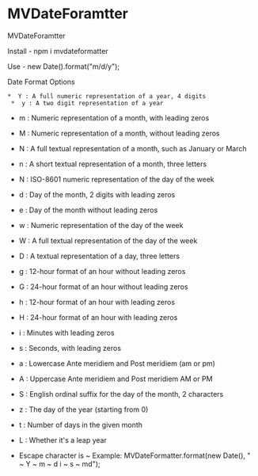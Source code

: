 # MVDateForamtter
MVDateForamtter

Install -  npm i mvdateformatter

Use - new Date().format("m/d/y");


Date Format Options


    *  Y : A full numeric representation of a year, 4 digits
     *  y : A two digit representation of a year 

   *  m : Numeric representation of a month, with leading zeros
   *  M : Numeric representation of a month, without leading zeros
   *  N : A full textual representation of a month, such as January or March
   *  n : A short textual representation of a month, three letters
  
   *  N : ISO-8601 numeric representation of the day of the week 
   *  d : Day of the month, 2 digits with leading zeros
   *  e : Day of the month without leading zeros
   *  w : Numeric representation of the day of the week
   *  W : A full textual representation of the day of the week
   *  D : A textual representation of a day, three letters 
   
   *  g : 12-hour format of an hour without leading zeros
   *  G : 24-hour format of an hour without leading zeros
   *  h : 12-hour format of an hour with leading zeros
   *  H : 24-hour format of an hour with leading zeros
   *  i : Minutes with leading zeros
   *  s : Seconds, with leading zeros
   *  a : Lowercase Ante meridiem and Post meridiem (am or pm)
   *  A : Uppercase Ante meridiem and Post meridiem AM or PM
   *  S : English ordinal suffix for the day of the month, 2 characters
   *  z : The day of the year (starting from 0)
   *  t : Number of days in the given month
   *  L : Whether it's a leap year
   *  Escape character is ~ Example: MVDateFormatter.format(new Date(), " ~ Y ~ m ~ d i ~ s ~ md");
